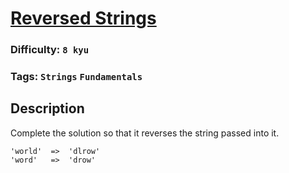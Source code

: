 # [Reversed Strings](https://www.codewars.com/kata/5168bb5dfe9a00b126000018)

### Difficulty: `8 kyu`

### Tags: `Strings` `Fundamentals`

## Description

Complete the solution so that it reverses the string passed into it.

```
'world'  =>  'dlrow'
'word'   =>  'drow'
```